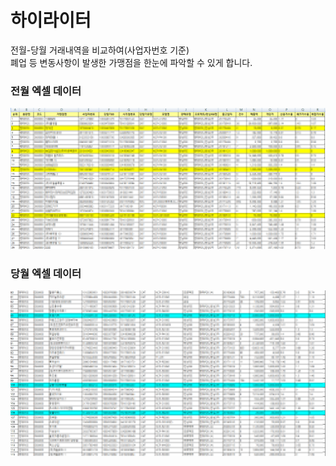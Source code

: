하이라이터
=========   
전월-당월 거래내역을 비교하여(사업자번호 기준)     
폐업 등 변동사항이 발생한 가맹점을 한눈에 파악할 수 있게 합니다.   

### 전월 엑셀 데이터
![전월 엑셀파일 결과](https://github.com/SiwonLim/Csharp_PersonalProj/blob/main/Highlighter/%EC%A0%84%EC%9B%94.png?raw=true)   
### 당월 엑셀 데이터   
![당월 엑셀파일 결과](https://github.com/SiwonLim/Csharp_PersonalProj/blob/main/Highlighter/%EB%8B%B9%EC%9B%94.png?raw=true)
